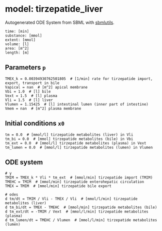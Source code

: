 # model: tirzepatide_liver
Autogenerated ODE System from SBML with [sbmlutils](https://github.com/matthiaskoenig/sbmlutils).
```
time: [min]
substance: [mmol]
extent: [mmol]
volume: [l]
area: [m^2]
length: [m]
```

## Parameters `p`
```
TMEX_k = 0.00394930762501805  # [1/min] rate for tirzepatide import, export, transport in bile  
Vapical = nan  # [m^2] apical membrane  
Vbi = 1.0  # [l] bile  
Vext = 1.5  # [l] plasma  
Vli = 1.5  # [l] liver  
Vlumen = 1.15425  # [l] intestinal lumen (inner part of intestine)  
Vmem = nan  # [m^2] plasma membrane  
```

## Initial conditions `x0`
```
tm = 0.0  # [mmol/l] tirzepatide metabolites (liver) in Vli  
tm_bi = 0.0  # [mmol] tirzepatide metabolites (bile) in Vbi  
tm_ext = 0.0  # [mmol/l] tirzepatide metabolites (plasma) in Vext  
tm_lumen = 0.0  # [mmol/l] tirzepatide metabolites (lumen) in Vlumen  
```

## ODE system
```
# y
TMIM = TMEX_k * Vli * tm_ext  # [mmol/min] tirzepatide import (TMIM)  
TMEHC = TMIM  # [mmol/min] tirzepatide enterohepatic circulation  
TMEX = TMIM  # [mmol/min] tirzepatide bile export  

# odes
d tm/dt = TMIM / Vli - TMEX / Vli  # [mmol/l/min] tirzepatide metabolites (liver)  
d tm_bi/dt = TMEX - TMEHC  # [mmol/min] tirzepatide metabolites (bile)  
d tm_ext/dt = -TMIM / Vext  # [mmol/l/min] tirzepatide metabolites (plasma)  
d tm_lumen/dt = TMEHC / Vlumen  # [mmol/l/min] tirzepatide metabolites (lumen)  
```